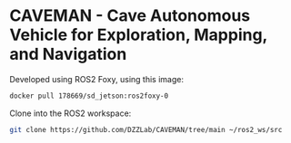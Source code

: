 # CAVEMAN - Cave Autonomous Vehicle for Exploration, Mapping, and Navigation
Developed using ROS2 Foxy, using this image: 
```bash
docker pull 178669/sd_jetson:ros2foxy-0
```

Clone into the ROS2 workspace:
```bash
git clone https://github.com/DZZLab/CAVEMAN/tree/main ~/ros2_ws/src
```
